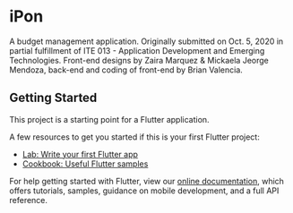 # iPon

A budget management application. Originally submitted on Oct. 5, 2020 in partial fulfillment of ITE 013 - Application Development and Emerging Technologies.
Front-end designs by Zaira Marquez & Mickaela Jeorge Mendoza, back-end and coding of front-end by Brian Valencia.

## Getting Started

This project is a starting point for a Flutter application.

A few resources to get you started if this is your first Flutter project:

- [Lab: Write your first Flutter app](https://flutter.dev/docs/get-started/codelab)
- [Cookbook: Useful Flutter samples](https://flutter.dev/docs/cookbook)

For help getting started with Flutter, view our
[online documentation](https://flutter.dev/docs), which offers tutorials,
samples, guidance on mobile development, and a full API reference.
